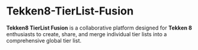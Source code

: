 # Tekken8-TierList-Fusion
**Tekken8 TierList Fusion** is a collaborative platform designed for **Tekken 8** enthusiasts to create, share, and merge individual tier lists into a comprehensive global tier list.
